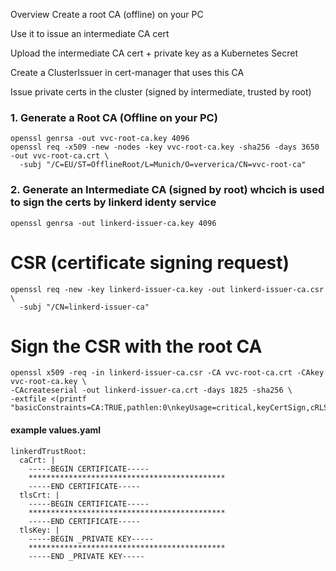 Overview
Create a root CA (offline) on your PC

Use it to issue an intermediate CA cert

Upload the intermediate CA cert + private key as a Kubernetes Secret

Create a ClusterIssuer in cert-manager that uses this CA

Issue private certs in the cluster (signed by intermediate, trusted by root)

### 1. Generate a Root CA (Offline on your PC)
````
openssl genrsa -out vvc-root-ca.key 4096
openssl req -x509 -new -nodes -key vvc-root-ca.key -sha256 -days 3650 -out vvc-root-ca.crt \
  -subj "/C=EU/ST=OfflineRoot/L=Munich/O=ververica/CN=vvc-root-ca"
````
### 2. Generate an Intermediate CA (signed by root) whcich is used to sign the certs by linkerd identy service

```
openssl genrsa -out linkerd-issuer-ca.key 4096
```

# CSR (certificate signing request)
```
openssl req -new -key linkerd-issuer-ca.key -out linkerd-issuer-ca.csr \
  -subj "/CN=linkerd-issuer-ca"
```

# Sign the CSR with the root CA
```
openssl x509 -req -in linkerd-issuer-ca.csr -CA vvc-root-ca.crt -CAkey vvc-root-ca.key \
-CAcreateserial -out linkerd-issuer-ca.crt -days 1825 -sha256 \
-extfile <(printf "basicConstraints=CA:TRUE,pathlen:0\nkeyUsage=critical,keyCertSign,cRLSign")

```



####  example values.yaml
```
linkerdTrustRoot:
  caCrt: |
    -----BEGIN CERTIFICATE-----
    ********************************************
    -----END CERTIFICATE-----
  tlsCrt: |
    -----BEGIN CERTIFICATE-----
    ********************************************
    -----END CERTIFICATE-----
  tlsKey: |
    -----BEGIN _PRIVATE KEY-----
    ********************************************
    -----END _PRIVATE KEY-----

```
